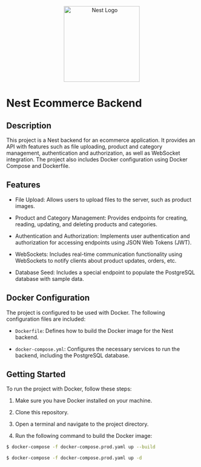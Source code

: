 <p align="center">
  <a href="http://nestjs.com/" target="blank"><img src="https://nestjs.com/img/logo-small.svg" width="200" alt="Nest Logo" /></a>
</p>

# Nest Ecommerce Backend

## Description

This project is a Nest backend for an ecommerce application. It provides an API with features such as file uploading, product and category management, authentication and authorization, as well as WebSocket integration. The project also includes Docker configuration using Docker Compose and Dockerfile.

## Features

- File Upload: Allows users to upload files to the server, such as product images.

- Product and Category Management: Provides endpoints for creating, reading, updating, and deleting products and categories.

- Authentication and Authorization: Implements user authentication and authorization for accessing endpoints using JSON Web Tokens (JWT).

- WebSockets: Includes real-time communication functionality using WebSockets to notify clients about product updates, orders, etc.

- Database Seed: Includes a special endpoint to populate the PostgreSQL database with sample data.

## Docker Configuration

The project is configured to be used with Docker. The following configuration files are included:

- `Dockerfile`: Defines how to build the Docker image for the Nest backend.

- `docker-compose.yml`: Configures the necessary services to run the backend, including the PostgreSQL database.

## Getting Started

To run the project with Docker, follow these steps:

1. Make sure you have Docker installed on your machine.

2. Clone this repository.

3. Open a terminal and navigate to the project directory.

4. Run the following command to build the Docker image:

```bash
$ docker-compose -f docker-compose.prod.yaml up --build
```
```bash
$ docker-compose -f docker-compose.prod.yaml up -d
```